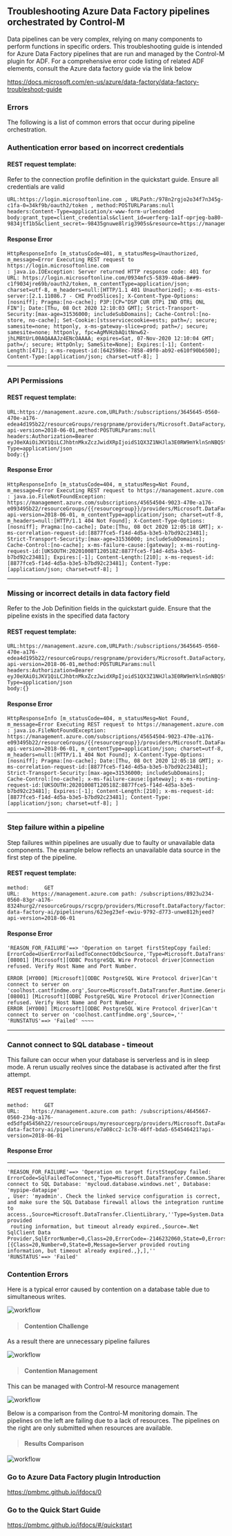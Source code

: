 ## Troubleshooting Azure Data Factory pipelines orchestrated by Control-M
Data pipelines can be very complex, relying on many components to perform functions in specific orders.
This troubleshooting guide is intended for Azure Data Factory pipelines that are run and managed by the Control-M plugin for 
ADF.
For a comprehensive error code listing of related ADF elements, consult the Azure data factory guide via the link below

https://docs.microsoft.com/en-us/azure/data-factory/data-factory-troubleshoot-guide
### Errors
The following is a list of common errors that occur during pipeline orchestration.
### Authentication error based on incorrect credentials
#### REST request template:
Refer to the connection profile definition in the quickstart guide. Ensure all credentials are valid
``` 
URL:https://login.microsoftonline.com , URLPath:/978n2rgjo2o34f7n345g-c1fa-0=34kf9b/oauth2/token , method:POSTURLParams:null
headers:Content-Type=application/x-www-form-urlencoded
body:grant_type=client_credentials&client_id=uerferg-1a1f-oprjeg-ba80-9834jtf1b5&client_secret=-98435gnuwe8lrig3905s&resource=https://management.azure.com/
```
#### Response Error
``` 
HttpResponseInfo [m_statusCode=401, m_statusMesg=Unauthorized, m_message=Error Executing REST request to https://login.microsoftonline.com 
: java.io.IOException: Server returned HTTP response code: 401 for URL: https://login.microsoftonline.com/0934mfc5-5839-40a6-8##9-c1f9034jre69b/oauth2/token, m_contentType=application/json; charset=utf-8, m_headers=null:[HTTP/1.1 401 Unauthorized]; x-ms-ests-server:[2.1.11086.7 - CHI ProdSlices]; X-Content-Type-Options:[nosniff]; Pragma:[no-cache]; P3P:[CP="DSP CUR OTPi IND OTRi ONL FIN"]; Date:[Thu, 08 Oct 2020 12:10:03 GMT]; Strict-Transport-Security:[max-age=31536000; includeSubDomains]; Cache-Control:[no-store, no-cache]; Set-Cookie:[stsservicecookie=ests; path=/; secure; samesite=none; httponly, x-ms-gateway-slice=prod; path=/; secure; samesite=none; httponly, fpc=AgMVHzbAQitNnw62-jhLM8tUrL00AQAAAJz4ENcOAAAA; expires=Sat, 07-Nov-2020 12:10:04 GMT; path=/; secure; HttpOnly; SameSite=None]; Expires:[-1]; Content-Length:[471]; x-ms-request-id:[642598ec-7858-49f0-ab92-e610f90b6500]; Content-Type:[application/json; charset=utf-8]; ]
```
-------------------------------------------

### API Permissions

#### REST request template:
``` 
URL:https://management.azure.com,URLPath:/subscriptions/3645645-0560-470e-a176-edea4d195b22/resourceGroups/resgrpname/providers/Microsoft.DataFactory/factories/factoryname/pipelines/bla/createRun?api-version=2018-06-01,method:POSTURLParams:null
headers:Authorization=Bearer eyJ0eXAiOiJKV1QiLCJhbtnMkxZczJwidXRpIjoidS1QX3Z1NHJla3E0RW9mYklnSnNBQSt6pIcP16Izhf3ChDTB5GzA4tB6j0A&Content-Type=application/json
body:{}
```
#### Response Error
```
HttpResponseInfo [m_statusCode=404, m_statusMesg=Not Found, m_message=Error Executing REST request to https://management.azure.com 
: java.io.FileNotFoundException: https://management.azure.com/subscriptions/45654504-9023-470e-a176-e093495b22/resourceGroups/{{resourcegroup}}/providers/Microsoft.DataFactory/factories/bla/pipelines/bla/createRun?api-version=2018-06-01, m_contentType=application/json; charset=utf-8, m_headers=null:[HTTP/1.1 404 Not Found]; X-Content-Type-Options:[nosniff]; Pragma:[no-cache]; Date:[Thu, 08 Oct 2020 12:05:18 GMT]; x-ms-correlation-request-id:[8877fce5-f14d-4d5a-b3e5-b7bd92c23481]; Strict-Transport-Security:[max-age=31536000; includeSubDomains]; Cache-Control:[no-cache]; x-ms-failure-cause:[gateway]; x-ms-routing-request-id:[UKSOUTH:20201008T120518Z:8877fce5-f14d-4d5a-b3e5-b7bd92c23481]; Expires:[-1]; Content-Length:[210]; x-ms-request-id:[8877fce5-f14d-4d5a-b3e5-b7bd92c23481]; Content-Type:[application/json; charset=utf-8]; ]
```
-------------------------------------------
### Missing or incorrect details in data factory field
Refer to the Job Definition fields in the quickstart guide. Ensure that the pipeline exists in the specified data factory
#### REST request template:
``` 
URL:https://management.azure.com,URLPath:/subscriptions/3645645-0560-470e-a176-edea4d195b22/resourceGroups/resgrpname/providers/Microsoft.DataFactory/factories/factoryname/pipelines/bla/createRun?api-version=2018-06-01,method:POSTURLParams:null
headers:Authorization=Bearer eyJ0eXAiOiJKV1QiLCJhbtnMkxZczJwidXRpIjoidS1QX3Z1NHJla3E0RW9mYklnSnNBQSt6pIcP16Izhf3ChDTB5GzA4tB6j0A&Content-Type=application/json
body:{}
```
#### Response Error
```
HttpResponseInfo [m_statusCode=404, m_statusMesg=Not Found, m_message=Error Executing REST request to https://management.azure.com 
: java.io.FileNotFoundException: https://management.azure.com/subscriptions/45654504-9023-470e-a176-e093495b22/resourceGroups/{{resourcegroup}}/providers/Microsoft.DataFactory/factories/bla/pipelines/bla/createRun?api-version=2018-06-01, m_contentType=application/json; charset=utf-8, m_headers=null:[HTTP/1.1 404 Not Found]; X-Content-Type-Options:[nosniff]; Pragma:[no-cache]; Date:[Thu, 08 Oct 2020 12:05:18 GMT]; x-ms-correlation-request-id:[8877fce5-f14d-4d5a-b3e5-b7bd92c23481]; Strict-Transport-Security:[max-age=31536000; includeSubDomains]; Cache-Control:[no-cache]; x-ms-failure-cause:[gateway]; x-ms-routing-request-id:[UKSOUTH:20201008T120518Z:8877fce5-f14d-4d5a-b3e5-b7bd92c23481]; Expires:[-1]; Content-Length:[210]; x-ms-request-id:[8877fce5-f14d-4d5a-b3e5-b7bd92c23481]; Content-Type:[application/json; charset=utf-8]; ]
```
-------------------------------------------
### Step failure within a pipeline
Step failures within pipelines are usually due to faulty or unavailable data components.
The example below reflects an unavailable data source in the first step of the pipeline.
#### REST request template:
```
method: 	GET
URL: 	https://management.azure.com path: /subscriptions/8923u234-0560-83gr-a176-8324hurg2/resourceGroups/rscgrp/providers/Microsoft.DataFactory/factories/my-data-factory-ai/pipelineruns/623eg23ef-ewiu-9792-d773-unwe812hjeed?api-version=2018-06-01
```
#### Response Error
```
'REASON_FOR_FAILURE'==> 'Operation on target firstStepCopy failed: ErrorCode=UserErrorFailedToConnectOdbcSource,'Type=Microsoft.DataTransfer.Common.Shared.HybridDeliveryException,Message=ERROR [08001] [Microsoft][ODBC PostgreSQL Wire Protocol driver]Connection refused. Verify Host Name and Port Number.

ERROR [HY000] [Microsoft][ODBC PostgreSQL Wire Protocol driver]Can't connect to server on 'coolhost.cantfindme.org',Source=Microsoft.DataTransfer.Runtime.GenericOdbcConnectors,''Type=System.Data.Odbc.OdbcException,Message=ERROR [08001] [Microsoft][ODBC PostgreSQL Wire Protocol driver]Connection refused. Verify Host Name and Port Number.
ERROR [HY000] [Microsoft][ODBC PostgreSQL Wire Protocol driver]Can't connect to server on 'coolhost.cantfindme.org',Source=,'' 
'RUNSTATUS'==> 'Failed' ~~~~
```
-------------------------------------------
### Cannot connect to SQL database - timeout
This failure can occur when your database is serverless and is in sleep mode. A rerun usually reolves since the database is activated after the first attempt.
#### REST request template:
```
method: 	GET
URL: 	https://management.azure.com path: /subscriptions/4645667-0560-234g-a176-ed5dfg45456h22/resourceGroups/myresourcegrp/providers/Microsoft.DataFactory/factories/my-data-factory-ai/pipelineruns/e7a08cc2-1c78-46ff-bda5-654546421?api-version=2018-06-01
```
#### Response Error
----------------------------
```
'REASON_FOR_FAILURE'==> 'Operation on target firstStepCopy failed: ErrorCode=SqlFailedToConnect,'Type=Microsoft.DataTransfer.Common.Shared.HybridDeliveryException,Message=Cannot connect to SQL Database: 'mycloud.database.windows.net', Database: 'mypipe-datapipe'
, User: 'myadmin'. Check the linked service configuration is correct, and make sure the SQL Database firewall allows the integration runtime to access.,Source=Microsoft.DataTransfer.ClientLibrary,''Type=System.Data.SqlClient.SqlException,Message=Server provided
 routing information, but timeout already expired.,Source=.Net SqlClient Data Provider,SqlErrorNumber=0,Class=20,ErrorCode=-2146232060,State=0,Errors=[{Class=20,Number=0,State=0,Message=Server provided routing information, but timeout already expired.,},],'' 
'RUNSTATUS'==> 'Failed' 
```
 ### Contention Errors
Here is a typical error caused by contention on a database table due to simultaneous writes.  

![workflow](./images/pipelinetimeout.png)

  > #### Contention Challenge
As a result there are unnecessary pipeline failures

![workflow](./images/pipelinecontention.png)

  > #### Contention Management  

This can be managed with Control-M resource management  

![workflow](./images/aznocontention.png)

Below is a comparison from the Control-M monitoring domain. The pipelines on the left are failing due to a lack of resources. The pipelines on the right are only submitted when resources are available.

  > #### Results Comparison

 ![workflow](./images/contentionmanagement.png)

### Go to Azure Data Factory plugin Introduction
https://pmbmc.github.io/ifdocs/0
### Go to the Quick Start Guide
https://pmbmc.github.io/ifdocs/#/quickstart